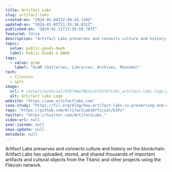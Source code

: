 ```yaml
---
title: Artifact Labs
slug: artifact-labs
created-on: "2024-01-04T22:40:24.120Z"
updated-on: "2024-01-05T21:35:36.831Z"
published-on: "2024-01-11T13:26:59.787Z"
featured: false
description: "Artifact Labs preserves and connects culture and history on the blockchain."
topic:
  value: public-goods-dweb
  label: Public Goods & DWeb
tags:
  - value: glam
    label: "GLAM (Galleries, Libraries, Archives, Museums)"
tech:
  - filecoin
  - ipfs
image:
  url: # /assets/external/659746e70b1ecbf25f67cd3c_artifact-labs-logo.png
  alt: Artifact Labs Logo
website: "https://www.artifactlabs.com"
case-study: "https://fil.org/blog/how-artifact-labs-is-preserving-and-connecting-history-and-culture-using-the-blockchain/"
repo: "https://github.com/ArtifactLabsOfficial/EIPs"
twitter: "https://twitter.com/ArtifactLabs_"
video-url: null
year-joined: null
news-update: null
metadata: null
---
```


Artifact Labs preserves and connects culture and history on the blockchain. Artifact Labs has uploaded, stored, and shared thousands of important artifacts and cultural objects from the Titanic and other projects using the Filecoin network.
